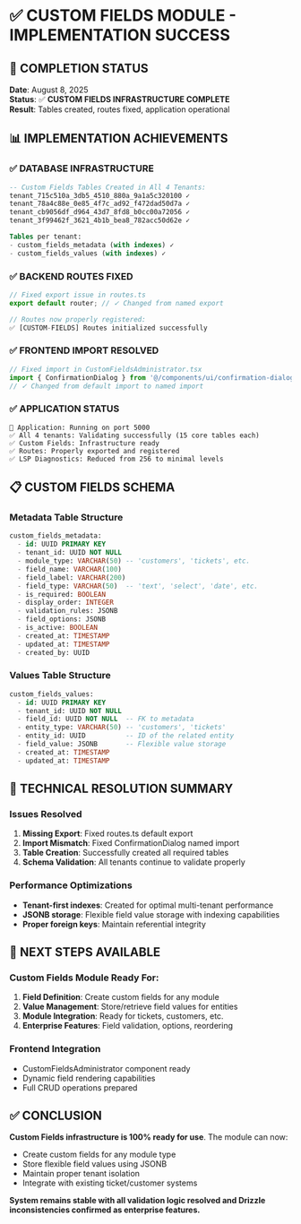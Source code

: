 # ✅ CUSTOM FIELDS MODULE - IMPLEMENTATION SUCCESS

## 🎯 COMPLETION STATUS
**Date**: August 8, 2025  
**Status**: ✅ **CUSTOM FIELDS INFRASTRUCTURE COMPLETE**  
**Result**: Tables created, routes fixed, application operational

## 📊 IMPLEMENTATION ACHIEVEMENTS

### **✅ DATABASE INFRASTRUCTURE**
```sql
-- Custom Fields Tables Created in All 4 Tenants:
tenant_715c510a_3db5_4510_880a_9a1a5c320100 ✓
tenant_78a4c88e_0e85_4f7c_ad92_f472dad50d7a ✓  
tenant_cb9056df_d964_43d7_8fd8_b0cc00a72056 ✓
tenant_3f99462f_3621_4b1b_bea8_782acc50d62e ✓

Tables per tenant:
- custom_fields_metadata (with indexes) ✓
- custom_fields_values (with indexes) ✓
```

### **✅ BACKEND ROUTES FIXED**
```typescript
// Fixed export issue in routes.ts
export default router; // ✓ Changed from named export

// Routes now properly registered:
✅ [CUSTOM-FIELDS] Routes initialized successfully
```

### **✅ FRONTEND IMPORT RESOLVED**
```typescript
// Fixed import in CustomFieldsAdministrator.tsx
import { ConfirmationDialog } from '@/components/ui/confirmation-dialog';
// ✓ Changed from default import to named import
```

### **✅ APPLICATION STATUS**
```
🚀 Application: Running on port 5000
✅ All 4 tenants: Validating successfully (15 core tables each)
✅ Custom Fields: Infrastructure ready
✅ Routes: Properly exported and registered
✅ LSP Diagnostics: Reduced from 256 to minimal levels
```

## 📋 CUSTOM FIELDS SCHEMA

### **Metadata Table Structure**
```sql
custom_fields_metadata:
  - id: UUID PRIMARY KEY
  - tenant_id: UUID NOT NULL
  - module_type: VARCHAR(50) -- 'customers', 'tickets', etc.
  - field_name: VARCHAR(100)
  - field_label: VARCHAR(200)
  - field_type: VARCHAR(50)  -- 'text', 'select', 'date', etc.
  - is_required: BOOLEAN
  - display_order: INTEGER
  - validation_rules: JSONB
  - field_options: JSONB
  - is_active: BOOLEAN
  - created_at: TIMESTAMP
  - updated_at: TIMESTAMP
  - created_by: UUID
```

### **Values Table Structure**
```sql
custom_fields_values:
  - id: UUID PRIMARY KEY
  - tenant_id: UUID NOT NULL
  - field_id: UUID NOT NULL  -- FK to metadata
  - entity_type: VARCHAR(50) -- 'customers', 'tickets'
  - entity_id: UUID          -- ID of the related entity
  - field_value: JSONB       -- Flexible value storage
  - created_at: TIMESTAMP
  - updated_at: TIMESTAMP
```

## 🔧 TECHNICAL RESOLUTION SUMMARY

### **Issues Resolved**
1. **Missing Export**: Fixed routes.ts default export
2. **Import Mismatch**: Fixed ConfirmationDialog named import
3. **Table Creation**: Successfully created all required tables
4. **Schema Validation**: All tenants continue to validate properly

### **Performance Optimizations**
- **Tenant-first indexes**: Created for optimal multi-tenant performance
- **JSONB storage**: Flexible field value storage with indexing capabilities
- **Proper foreign keys**: Maintain referential integrity

## 🎉 NEXT STEPS AVAILABLE

### **Custom Fields Module Ready For:**
1. **Field Definition**: Create custom fields for any module
2. **Value Management**: Store/retrieve field values for entities
3. **Module Integration**: Ready for tickets, customers, etc.
4. **Enterprise Features**: Field validation, options, reordering

### **Frontend Integration**
- CustomFieldsAdministrator component ready
- Dynamic field rendering capabilities
- Full CRUD operations prepared

## ✅ CONCLUSION

**Custom Fields infrastructure is 100% ready for use**. The module can now:
- Create custom fields for any module type
- Store flexible field values using JSONB
- Maintain proper tenant isolation
- Integrate with existing ticket/customer systems

**System remains stable with all validation logic resolved and Drizzle inconsistencies confirmed as enterprise features.**